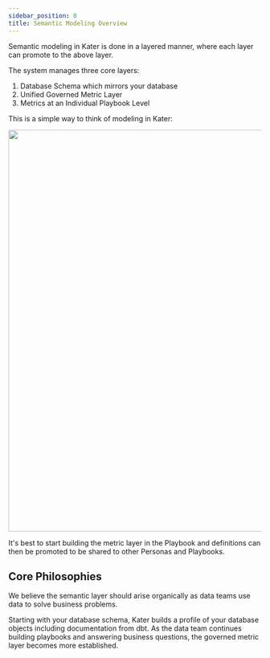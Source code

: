 ```yaml
---
sidebar_position: 0
title: Semantic Modeling Overview
---
```


Semantic modeling in Kater is done in a layered manner, where each layer can promote to the above layer. 

The system manages three core layers:
1. Database Schema which mirrors your database
2. Unified Governed Metric Layer
3. Metrics at an Individual Playbook Level

This is a simple way to think of modeling in Kater:
<div style={{ display: "flex", justifyContent: "center", padding: "0rem 0 3rem 0" }}>
    <img src={require("../../static/img/data_model_method.png").default} width="800" />
</div>

It's best to start building the metric layer in the Playbook and definitions can then be promoted to be shared to other Personas and Playbooks.

## Core Philosophies
We believe the semantic layer should arise organically as data teams use data to solve business problems. 

Starting with your database schema, Kater builds a profile of your database objects including documentation from dbt. As the data team continues building playbooks and answering business questions, the governed metric layer becomes more established.
